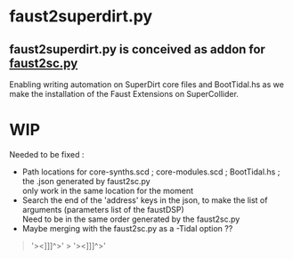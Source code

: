 # faust2superdirt.py
## faust2superdirt.py is conceived as addon for [faust2sc.py](https://github.com/madskjeldgaard/faust2sc.py)
Enabling writing automation on SuperDirt core files and BootTidal.hs as we make the installation of the Faust Extensions on SuperCollider.



# WIP
Needed to be fixed : 
* Path locations for core-synths.scd ; core-modules.scd ; BootTidal.hs ; the .json generated by faust2sc.py 
  </br> only work in the same location for the moment
* Search the end of the 'address' keys in the json, to make the list of arguments (parameters list of the faustDSP) 
  </br> Need to be in the same order generated by the faust2sc.py
* Maybe merging with the faust2sc.py as a -Tidal option ??


> '><]]]^>'
    >  '><]]]^>'
